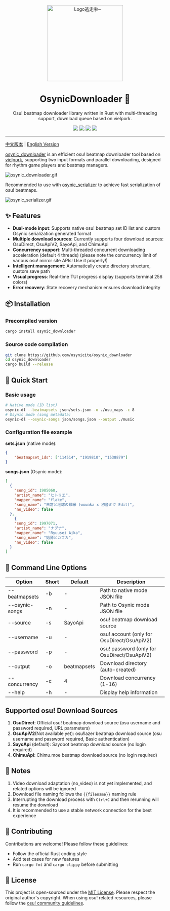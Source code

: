 <!-- markdownlint-disable MD033 MD041 MD045 -->
<p align="center" dir="auto">
    <img style="height:240px;width:240px" src="https://s2.loli.net/2025/03/10/GSsjOcHqdtBkyu9.png" alt="Logo逃走啦~"/>
</p>

<p align="center">
  <h1 align="center">OsynicDownloader 🎵</h1>
  <p align="center">Osu! beatmap downloader library written in Rust with multi-threading support, download queue based on vielpork.</p>
</p>

<p align="center">
  <a href="https://www.rust-lang.org/" target="_blank"><img src="https://img.shields.io/badge/Rust-1.85%2B-blue"/></a>
  <a href="https://crates.io/crates/osynic_downloader" target="_blank"><img src="https://img.shields.io/crates/v/osynic_downloader"/></a>
  <a href="https://docs.rs/osynic_downloader" target="_blank"><img src="https://img.shields.io/docsrs/osynic_downloader/0.1.0"/></a>
  <a href="https://github.com/osynicite/osynic_downloader" target="_blank"><img src="https://img.shields.io/badge/License-MIT-green.svg"/></a>

</p>

<p align="center">
  <hr />

[中文版本](README.md) | [English Version](README_EN.md)

[osynic_downloader](https://crates.io/crates/osynic_downloader) is an efficient osu! beatmap downloader tool based on [vielpork](https://crates.io/crates/vielpork), supporting two input formats and parallel downloading, designed for rhythm game players and beatmap managers.

![osynic_downloader.gif](https://s2.loli.net/2025/03/10/hasqOmgctyG4TWd.gif)

Recommended to use with [osynic_serializer](https://crates.io/crates/osynic_serializer) to achieve fast serialization of osu! beatmaps.

![osynic_serializer.gif](https://s2.loli.net/2025/03/10/cwsgFnTEa76xiWQ.gif)

## ✨ Features

- **Dual-mode input**: Supports native osu! beatmap set ID list and custom Osynic serialization generated format
- **Multiple download sources**: Currently supports four download sources: OsuDirect, OsuApiV2, SayoApi, and ChimuApi
- **Concurrency support**: Multi-threaded concurrent downloading acceleration (default 4 threads) (please note the concurrency limit of various osu! mirror site APIs! Use it properly!)
- **Intelligent management**: Automatically create directory structure, custom save path
- **Visual progress**: Real-time TUI progress display (supports terminal 256 colors)
- **Error recovery**: State recovery mechanism ensures download integrity

## 📦 Installation

### Precompiled version

```bash
cargo install osynic_downloader
```

### Source code compilation

```bash
git clone https://github.com/osynicite/osynic_downloader
cd osynic_downloader
cargo build --release
```

## 🚀 Quick Start

### Basic usage

```bash
# Native mode (ID list)
osynic-dl --beatmapsets json/sets.json -o ./osu_maps -c 8
# Osynic mode (song metadata)
osynic-dl --osynic-songs json/songs.json --output ./music
```

### Configuration file example

**sets.json** (native mode):

```json
{
    "beatmapset_ids": ["114514", "1919810", "1538879"]
}
```

**songs.json** (Osynic mode):

```json
[
  {
    "song_id": 1985060,
    "artist_name": "ヒトリエ",
    "mapper_name": "flake",
    "song_name": "日常と地球の額縁 (wowaka x 初音ミク Edit)",
    "no_video": false
  },
    {
    "song_id": 1997071,
    "artist_name": "ナブナ",
    "mapper_name": "Ryuusei Aika",
    "song_name": "始発とカフカ",
    "no_video": false
  }
]
```

## 📜 Command Line Options

| Option         | Short | Default     | Description                    |
| -------------- | ----- | ----------- | ------------------------------ |
| --beatmapsets  | -b    | -           | Path to native mode JSON file  |
| --osynic-songs | -n    | -           | Path to Osynic mode JSON file  |
| --source       | -s    | SayoApi     | osu! beatmap download source   |
| --username     | -u    | -           | osu! account (only for OsuDirect/OsuApiV2) |
| --password     | -p    | -           | osu! password (only for OsuDirect/OsuApiV2) |
| --output       | -o    | beatmapsets | Download directory (auto-created) |
| --concurrency  | -c    | 4           | Download concurrency (1-16)    |
| --help         | -h    | -           | Display help information        |

## Supported osu! Download Sources

1. **OsuDirect**: Official osu! beatmap download source (osu username and password required, URL parameters)
2. **OsuApiV2**(Not available yet): osu!lazer beatmap download source (osu username and password required, Basic authentication)
3. **SayoApi** (default): Sayobot beatmap download source (no login required)
4. **ChimuApi**: Chimu.moe beatmap download source (no login required)

## 📌 Notes

1. Video download adaptation (no_video) is not yet implemented, and related options will be ignored
2. Download file naming follows the `{{filename}}` naming rule
3. Interrupting the download process with `Ctrl+C` and then rerunning will resume the download
4. It is recommended to use a stable network connection for the best experience

## 🤝 Contributing

Contributions are welcome! Please follow these guidelines:

- Follow the official Rust coding style
- Add test cases for new features
- Run `cargo fmt` and `cargo clippy` before submitting

## 📜 License

This project is open-sourced under the [MIT License](LICENSE). Please respect the original author's copyright. When using osu! related resources, please follow the [osu! community guidelines](https://osu.ppy.sh/wiki/zh/Legal).
